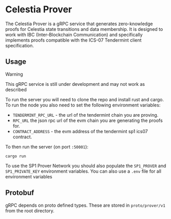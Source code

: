 # Celestia Prover

The Celestia Prover is a gRPC service that generates zero-knowledge proofs for Celestia state transitions and data membership. It is designed to work with IBC (Inter-Blockchain Communication) and specifically implements proofs compatible with the ICS-07 Tendermint client specification.

## Usage

> [!WARNING] 
> This gRPC service is still under development and may not work as described

To run the server you will need to clone the repo and install rust and cargo. To run the node you also need to set the following environment variables:

- `TENDERMINT_RPC_URL` - the url of the tendermint chain you are proving.
- `RPC_URL` the json rpc url of the evm chain you are generating the proofs for.
- `CONTRACT_ADDRESS` - the evm address of the tendermint sp1 ics07 contract.

To then run the server (on port `:50001`):

```
cargo run
```

To use the SP1 Prover Network you should also populate the `SP1_PROVER` and `SP1_PRIVATE_KEY` environment variables. You can also use a `.env` file for all environment variables


## Protobuf

gRPC depends on proto defined types. These are stored in `proto/prover/v1` from the root directory.